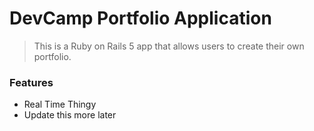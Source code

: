 # DevCamp Portfolio Application

> This is a Ruby on Rails 5 app that allows users to create their own portfolio.

### Features

 - Real Time Thingy
 - Update this more later